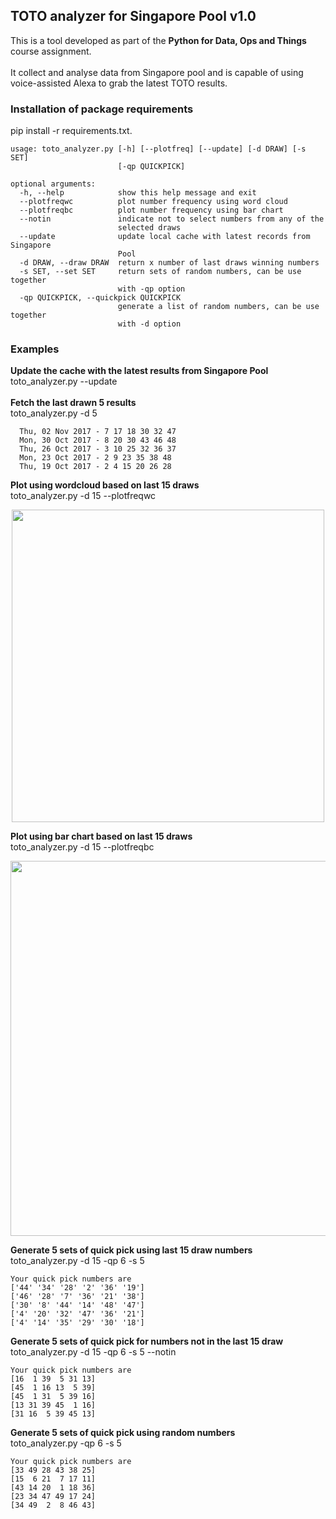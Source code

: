 ## TOTO analyzer for Singapore Pool v1.0
This is a tool developed as part of the **Python for Data, Ops and Things** course assignment.<br><br>
It collect and analyse data from Singapore pool and is capable of using voice-assisted Alexa
to grab the latest TOTO results.
### Installation of package requirements
pip install -r requirements.txt.

```
usage: toto_analyzer.py [-h] [--plotfreq] [--update] [-d DRAW] [-s SET]
                        [-qp QUICKPICK]

optional arguments:
  -h, --help            show this help message and exit
  --plotfreqwc          plot number frequency using word cloud
  --plotfreqbc          plot number frequency using bar chart
  --notin               indicate not to select numbers from any of the
                        selected draws
  --update              update local cache with latest records from Singapore
                        Pool
  -d DRAW, --draw DRAW  return x number of last draws winning numbers
  -s SET, --set SET     return sets of random numbers, can be use together
                        with -qp option
  -qp QUICKPICK, --quickpick QUICKPICK
                        generate a list of random numbers, can be use together
                        with -d option
```
### Examples
**Update the cache with the latest results from Singapore Pool**
<br>toto_analyzer.py --update
<br>
<br>**Fetch the last drawn 5 results**
<br>toto_analyzer.py -d 5
```
  Thu, 02 Nov 2017 - 7 17 18 30 32 47
  Mon, 30 Oct 2017 - 8 20 30 43 46 48
  Thu, 26 Oct 2017 - 3 10 25 32 36 37
  Mon, 23 Oct 2017 - 2 9 23 35 38 48
  Thu, 19 Oct 2017 - 2 4 15 20 26 28
```
**Plot using wordcloud based on last 15 draws**
<br>toto_analyzer.py -d 15 --plotfreqwc
<p align="center">
  <img src="../master/resource/numcloud.png" width="500"/>
</p>

**Plot using bar chart based on last 15 draws**
<br>toto_analyzer.py -d 15 --plotfreqbc
<p align="center">
  <img src="../master/resource/barchart.png" width="600"/>
</p>

**Generate 5 sets of quick pick using last 15 draw numbers**
<br>toto_analyzer.py -d 15 -qp 6 -s 5
```
Your quick pick numbers are
['44' '34' '28' '2' '36' '19']
['46' '28' '7' '36' '21' '38']
['30' '8' '44' '14' '48' '47']
['4' '20' '32' '47' '36' '21']
['4' '14' '35' '29' '30' '18']
```
**Generate 5 sets of quick pick for numbers not in the last 15 draw**
<br>toto_analyzer.py -d 15 -qp 6 -s 5 --notin
```
Your quick pick numbers are
[16  1 39  5 31 13]
[45  1 16 13  5 39]
[45  1 31  5 39 16]
[13 31 39 45  1 16]
[31 16  5 39 45 13]
```
**Generate 5 sets of quick pick using random numbers**
<br>toto_analyzer.py -qp 6 -s 5
```
Your quick pick numbers are
[33 49 28 43 38 25]
[15  6 21  7 17 11]
[43 14 20  1 18 36]
[23 34 47 49 17 24]
[34 49  2  8 46 43]
```
